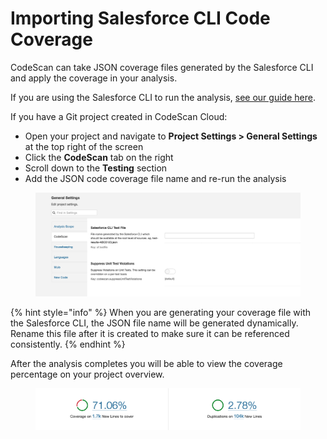 # Importing Salesforce CLI Code Coverage

CodeScan can take JSON coverage files generated by the Salesforce CLI and apply the coverage in your analysis.

If you are using the Salesforce CLI to run the analysis, [see our guide here](../codescan-integration/codescan-sfdx-plugin/importing-code-coverage-from-sfdx-projects.md).&#x20;

If you have a Git project created in CodeScan Cloud:

* Open your project and navigate to **Project Settings > General Settings** at the top right of the screen
* Click the **CodeScan** tab on the right
* Scroll down to the **Testing** section
* Add the JSON code coverage file name and re-run the analysis

<figure><img src="../../../.gitbook/assets/image (3) (1) (1) (1) (1) (1) (1) (1) (1) (1) (1) (1) (1).png" alt=""><figcaption></figcaption></figure>

{% hint style="info" %}
When you are generating your coverage file with the Salesforce CLI, the JSON file name will be generated dynamically.  Rename this file after it is created to make sure it can be referenced consistently.
{% endhint %}

After the analysis completes you will be able to view the coverage percentage on your project overview.

<figure><img src="../../../.gitbook/assets/image (1491).png" alt=""><figcaption></figcaption></figure>
